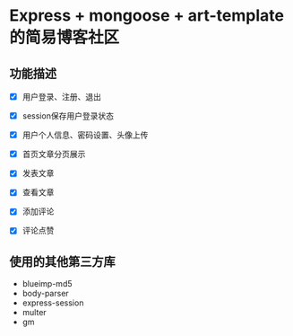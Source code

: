 # Express + mongoose + art-template 的简易博客社区

## 功能描述

- [x] 用户登录、注册、退出
- [x] session保存用户登录状态
- [x] 用户个人信息、密码设置、头像上传
- [x] 首页文章分页展示
- [x] 发表文章
- [x] 查看文章
- [x] 添加评论
- [x] 评论点赞


## 使用的其他第三方库
- blueimp-md5 
- body-parser 
- express-session
- multer
- gm
